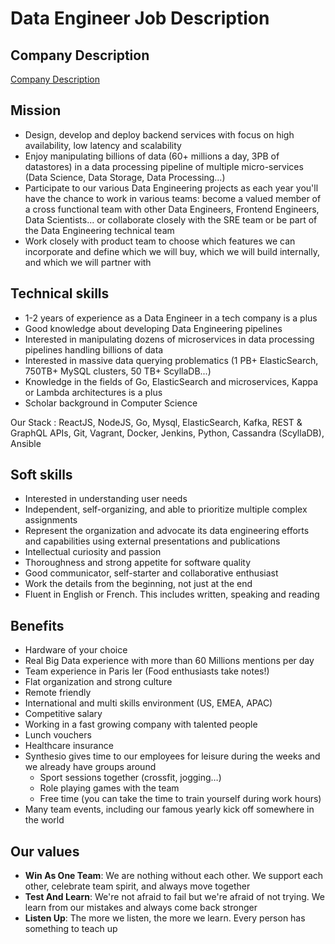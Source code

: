 # Data Engineer Job Description

## Company Description

[Company Description](../company-en.md)

## Mission

* Design, develop and deploy backend services with focus on high availability, low latency and scalability
* Enjoy manipulating billions of data (60+ millions a day, 3PB of datastores) in a data processing pipeline of multiple micro-services (Data Science, Data Storage, Data Processing...)
* Participate to our various Data Engineering projects as each year you'll have the chance to work in various teams: become a valued member of a cross functional team with other Data Engineers, Frontend Engineers, Data Scientists... or collaborate closely with the SRE team or be part of the Data Engineering technical team
* Work closely with product team to choose which features we can incorporate and define which we will buy, which we will build internally, and which we will partner with

## Technical skills

* 1-2 years of experience as a Data Engineer in a tech company is a plus
* Good knowledge about developing Data Engineering pipelines
* Interested in manipulating dozens of microservices in data processing pipelines handling billions of data
* Interested in massive data querying problematics (1 PB+ ElasticSearch, 750TB+ MySQL clusters, 50 TB+ ScyllaDB...)
* Knowledge in the fields of Go, ElasticSearch and microservices, Kappa or Lambda architectures is a plus
* Scholar background in Computer Science

Our Stack : ReactJS, NodeJS, Go, Mysql, ElasticSearch, Kafka, REST & GraphQL APIs, Git, Vagrant, Docker, Jenkins, Python, Cassandra (ScyllaDB), Ansible

## Soft skills

* Interested in understanding user needs
* Independent, self-organizing, and able to prioritize multiple complex assignments
* Represent the organization and advocate its data engineering efforts and capabilities using external presentations and publications
* Intellectual curiosity and passion
* Thoroughness and strong appetite for software quality
* Good communicator, self-starter and collaborative enthusiast
* Work the details from the beginning, not just at the end
* Fluent in English or French. This includes written, speaking and reading

## Benefits

* Hardware of your choice
* Real Big Data experience with more than 60 Millions mentions per day
* Team experience in Paris Ier (Food enthusiasts take notes!)
* Flat organization and strong culture
* Remote friendly
* International and multi skills environment (US, EMEA, APAC)
* Competitive salary
* Working in a fast growing company with talented people
* Lunch vouchers
* Healthcare insurance
* Synthesio gives time to our employees for leisure during the weeks and we already have groups around
  * Sport sessions together (crossfit, jogging…)
  * Role playing games with the team
  * Free time (you can take the time to train yourself during work hours)
* Many team events, including our famous yearly kick off somewhere in the world

## Our values

* **Win As One Team**: We are nothing without each other. We support each other, celebrate team spirit, and always move together
* **Test And Learn**: We're not afraid to fail but we're afraid of not trying. We learn from our mistakes and always come back stronger
* **Listen Up**: The more we listen, the more we learn. Every person has something to teach up
